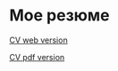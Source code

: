 Мое резюме
==========

<a href="https://munimaev.github.io/resume/">CV web version</a>

<a href="https://munimaev.github.io/resume/Vladislav_Munimaev.pdf">CV pdf version</a>
